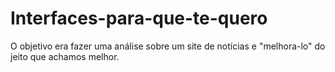 # Interfaces-para-que-te-quero

O objetivo era fazer uma análise sobre um site de notícias e "melhora-lo" do jeito que achamos melhor.
